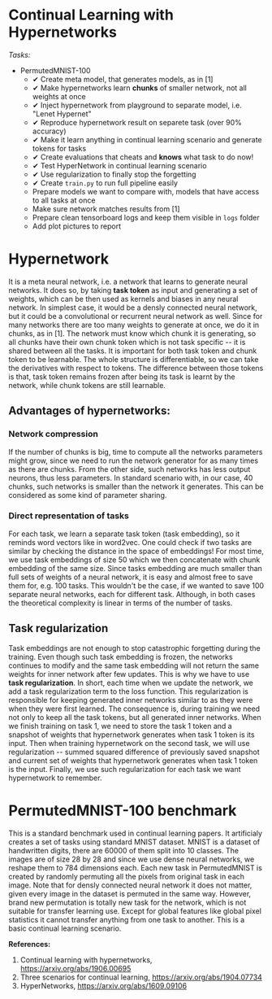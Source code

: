 # Continual Learning with Hypernetworks

*Tasks:*
* PermutedMNIST-100
    * ✔ Create meta model, that generates models, as in [1]
    * ✔ Make hypernetworks learn **chunks** of smaller network, not all weights at once
    * ✔ Inject hypernetwork from playground to separate model, i.e. "Lenet Hypernet"
    * ✔ Reproduce hypernetwork result on separete task (over 90% accuracy)
    * ✔ Make it learn anything in continual learning scenario and generate tokens for tasks
    * ✔ Create evaluations that cheats and **knows** what task to do now!
    * ✔ Test HyperNetwork in continual learning scenario
    * ✔ Use regularization to finally stop the forgetting
    * ✔ Create `train.py` to run full pipeline easily
    * Prepare models we want to compare with, models that have access to all tasks at once
    * Make sure network matches results from [1]
    * Prepare clean tensorboard logs and keep them visible in `logs` folder
    * Add plot pictures to report

# Hypernetwork
It is a meta neural network, i.e. a network that learns to generate neural networks. It does so, by taking **task token** as input and generating a set of weights, which can be then used as kernels and biases in any neural network. In simplest case, it would be a densly connected neural network, but it could be a convolutional or recurrent neural network as well. Since for many networks there are too many weights to generate at once, we do it in chunks, as in [1]. The network must know which chunk it is generating, so all chunks have their own chunk token which is not task specific -- it is shared between all the tasks. It is important for both task token and chunk token to be learnable. The whole structure is differentiable, so we can take the derivatives with respect to tokens. The difference between those tokens is that, task token remains frozen after being its task is learnt by the network, while chunk tokens are still learnable.

## Advantages of hypernetworks:
### Network compression
If the number of chunks is big, time to compute all the networks parameters might grow, since we need to run the network generator for as many times as there are chunks. From the other side, such networks has less output neurons, thus less parameters. In standard scenario with, in our case, 40 chunks, such networks is smaller than the network it generates. This can be considered as some kind of parameter sharing.

### Direct representation of tasks
For each task, we learn a separate task token (task embedding), so it reminds word vectors like in word2vec. One could check if two tasks are similar by checking the distance in the space of embeddings! For most time, we use task embeddings of size 50 which we then concatenate with chunk embedding of the same size. Since tasks embedding are much smaller than full sets of weights of a neural network, it is easy and almost free to save them for, e.g. 100 tasks. This wouldn't be the case, if we wanted to save 100 separate neural networks, each for different task. Although, in both cases the theoretical complexity is linear in terms of the number of tasks.

## Task regularization
Task embeddings are not enough to stop catastrophic forgetting during the training. Even though such task embedding is frozen, the networks continues to modify and the same task embedding will not return the same weights for inner network after few updates. This is why we have to use **task regularization**. In short, each time when we update the network, we add a task regularization term to the loss function. This regularization is responsible for keeping generated inner networks similar to as they were when they were first learned. The consequence is, during training we need not only to keep all the task tokens, but all generated inner networks. When we finish training on task 1, we need to store the task 1 token and a snapshot of weights that hypernetwork generates when task 1 token is its input. Then when training hypernetwork on the second task, we will use regularization -- summed squared difference of previously saved snapshot and current set of weights that hypernetwork generates when task 1 token is the input. Finally, we use such regularization for each task we want hypernetwork to remember.
    
# PermutedMNIST-100 benchmark
This is a standard benchmark used in continual learning papers. It artificialy creates a set of tasks using standard MNIST dataset. MNIST is a dataset of handwritten digits, there are 60000 of them split into 10 classes. The images are of size 28 by 28 and since we use dense neural networks, we reshape them to 784 dimensions each. Each new task in PermutedMNIST is created by randomly permuting all the pixels from original task in each image. Note that for densly connected neural network it does not matter, given every image in the dataset is permuted in the same way. However, brand new permutation is totally new task for the network, which is not suitable for transfer learning use. Except for global features like global pixel statistics it cannot transfer anything from one task to another. This is a basic continual learning scenario.


**References:**
1. Continual learning with hypernetworks, <https://arxiv.org/abs/1906.00695>
2. Three scenarios for continual learning, <https://arxiv.org/abs/1904.07734>
3. HyperNetworks, <https://arxiv.org/abs/1609.09106>
